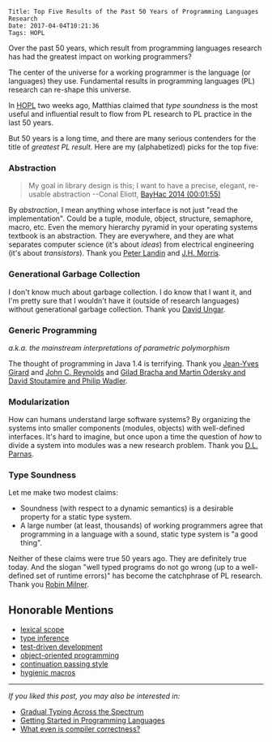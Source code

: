     Title: Top Five Results of the Past 50 Years of Programming Languages Research
    Date: 2017-04-04T10:21:36
    Tags: HOPL

Over the past 50 years, which result from programming languages research
has had the greatest impact on working programmers?

<!-- more -->

The center of the universe for a working programmer is the language
(or languages) they use. Fundamental results in programming languages (PL)
research can re-shape this universe.

In [HOPL](http://www.ccs.neu.edu/home/matthias/7480-s17/index.html) two weeks ago,
Matthias claimed that _type soundness_ is the most useful
and influential result to flow from PL research to PL practice in the last 50
years.

But 50 years is a long time, and there are many serious contenders for the
title of _greatest PL result_. Here are my (alphabetized) picks for the top five:


### Abstraction

> My goal in library design is this; I want to have a precise, elegant,
> re-usable abstraction --Conal Eliott, [BayHac 2014 (00:01:55)](https://www.youtube.com/watch?v=zzCrZEil9iI)

By _abstraction_, I mean anything whose interface is not just "read the implementation".
Could be a tuple, module, object, structure, semaphore, macro, etc.
Even the memory hierarchy pyramid in your operating systems textbook is an
abstraction.
They are everywhere, and they are what separates computer science (it's about
_ideas_) from electrical engineering (it's about _transistors_).
Thank you [Peter Landin](/img/l-plp-1965.pdf) and [J.H. Morris](/img/m-thesis-1969.pdf).


### Generational Garbage Collection

I don't know much about garbage collection.
I do know that I want it, and I'm pretty sure that I wouldn't have it (outside
of research languages) without generational garbage collection.
Thank you [David Ungar](/img/u-sde-1984.pdf).


### Generic Programming

_a.k.a. the mainstream interpretations of parametric polymorphism_

The thought of programming in Java 1.4 is terrifying.
Thank you [Jean-Yves Girard](/img/g-thesis-1972.pdf)
and [John C. Reynolds](/img/r-cp-1974.pdf)
and [Gilad Bracha and Martin Odersky and David Stoutamire and Philip Wadler](http://homepages.inf.ed.ac.uk/wadler/gj/).


### Modularization

How can humans understand large software systems?
By organizing the systems into smaller components (modules, objects) with
well-defined interfaces.
It's hard to imagine, but once upon a time the question of _how_ to divide
a system into modules was a new research problem.
Thank you [D.L. Parnas](/img/p-tr-1971.pdf).


### Type Soundness

Let me make two modest claims:

- Soundness (with respect to a dynamic semantics) is a desirable property for a static type system.
- A large number (at least, thousands) of working programmers agree that programming in a language with a sound, static type system is "a good thing".

Neither of these claims were true 50 years ago.
They are definitely true today.
And the slogan "well typed programs do not go wrong (up to a well-defined set of runtime errors)" has become the catchphrase of PL research.
Thank you [Robin Milner](/img/m-jcss-1978.pdf).


## Honorable Mentions

- [lexical scope](http://www.paulgraham.com/thist.html)
- [type inference](/img/d-thesis-1984.pdf)
- [test-driven development](https://www.quora.com/Why-does-Kent-Beck-refer-to-the-rediscovery-of-test-driven-development)
- [object-oriented programming](https://en.wikipedia.org/wiki/Simula)
- [continuation passing style](/img/ss-tr-1975.pdf)
- [hygienic macros](/img/kffd-tr-1986.pdf)

- - -

_If you liked this post, you may also be interested in:_

- [Gradual Typing Across the Spectrum](http://prl.ccs.neu.edu/blog/2016/05/18/gradual-typing-across-the-spectrum/)
- [Getting Started in Programming Languages](http://jschuster.org/blog/2016/11/29/getting-started-in-programming-languages/)
- [What even is compiler correctness?](https://williamjbowman.com/blog/2017/03/24/what-even-is-compiler-correctness/)
